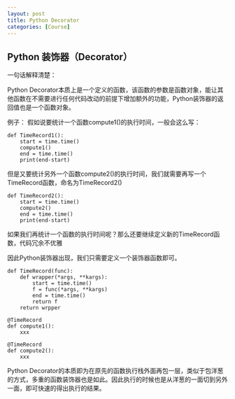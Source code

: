 ```yaml
---
layout: post
title: Python Decorator
categories: [Course]
---
```

## Python 装饰器（Decorator）
一句话解释清楚：

Python Decorator本质上是一个定义的函数，该函数的参数是函数对象，能让其他函数在不需要进行任何代码改动的前提下增加额外的功能，Python装饰器的返回值也是一个函数对象。

例子：
假如说要统计一个函数compute1()的执行时间，一般会这么写：

```
def TimeRecord1():
    start = time.time()
    compute1()
    end = time.time()
    print(end-start)
```
但是又要统计另外一个函数compute2()的执行时间，我们就需要再写一个TimeRecord函数，命名为TimeRecord2()
```
def TimeRecord2():
    start = time.time()
    compute2()
    end = time.time()
    print(end-start)
```
如果我们再统计一个函数的执行时间呢？那么还要继续定义新的TimeRecord函数，代码冗余不优雅

因此Python装饰器出现，我们只需要定义一个装饰器函数即可。
```
def TimeRecord(func):
    def wrapper(*args, **kargs):
        start = time.time()
        f = func(*args, **kargs)
        end = time.time()
        return f
    return wrpper

@TimeRecord
def compute1():
    xxx

@TimeRecord
def compute2():
    xxx
```

Python Decorator的本质即为在原先的函数执行栈外面再包一层，类似于包洋葱的方式，多重的函数装饰器也是如此。因此执行的时候也是从洋葱的一面切到另外一面，即可快速的得出执行的结果。